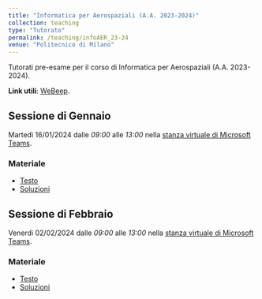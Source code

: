 ```yaml
---
title: "Informatica per Aerospaziali (A.A. 2023-2024)"
collection: teaching
type: "Tutorato"
permalink: /teaching/infoAER_23-24
venue: "Politecnico di Milano"
---
```


Tutorati pre-esame per il corso di Informatica per Aerospaziali (A.A. 2023-2024). 

**Link utili**: [WeBeep](https://webeep.polimi.it/course/view.php?id=11460).

## Sessione di Gennaio
Martedì 16/01/2024 dalle _09:00_ alle _13:00_ nella [stanza virtuale di Microsoft Teams](https://teams.microsoft.com/l/meetup-join/19%3ameeting_ZTA1ZDg5OTktZDQyYy00ODUzLTg1NzAtNTI1M2I3ZGFhYzVm%40thread.v2/0?context=%7b%22Tid%22%3a%220a17712b-6df3-425d-808e-309df28a5eeb%22%2c%22Oid%22%3a%22f930ed0e-c4d6-492c-91d0-a52bb6e17732%22%7d).

### Materiale
- [Testo](https://davidebaroffio-polimi.github.io/files/23_infoaer/tutorato_1/testo.pdf)
- [Soluzioni](https://davidebaroffio-polimi.github.io/files/23_infoaer/tutorato_1/soluzioni.zip)

## Sessione di Febbraio
Venerdì 02/02/2024 dalle _09:00_ alle _13:00_ nella [stanza virtuale di Microsoft Teams](https://teams.microsoft.com/l/meetup-join/19:meeting_ZTA0ZjBhN2UtZmJjMC00OWM2LTgxNmEtYzU2MWU0OGJjZGVm@thread.v2/0?context=%7B%22Tid%22:%220a17712b-6df3-425d-808e-309df28a5eeb%22,%22Oid%22:%22f930ed0e-c4d6-492c-91d0-a52bb6e17732%22%7D).

### Materiale
- [Testo](https://davidebaroffio-polimi.github.io/files/23_infoaer/tutorato_2/testo.pdf)
- [Soluzioni](https://davidebaroffio-polimi.github.io/files/23_infoaer/tutorato_2/soluzioni.zip)
